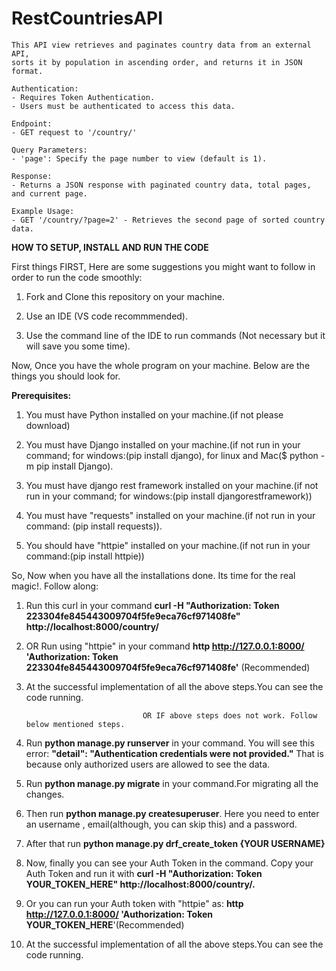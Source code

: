 # RestCountriesAPI

    This API view retrieves and paginates country data from an external API,
    sorts it by population in ascending order, and returns it in JSON format.

    Authentication:
    - Requires Token Authentication.
    - Users must be authenticated to access this data.

    Endpoint:
    - GET request to '/country/'

    Query Parameters:
    - 'page': Specify the page number to view (default is 1).
    
    Response:
    - Returns a JSON response with paginated country data, total pages, and current page.

    Example Usage:
    - GET '/country/?page=2' - Retrieves the second page of sorted country data.

     

****HOW TO SETUP, INSTALL AND RUN THE CODE****

First things FIRST, Here are some suggestions you might want to follow in order to run the code smoothly:

1.  Fork and Clone this repository on your machine.
  
2.  Use an IDE (VS code recommmended).

3.  Use the command line of the IDE to run commands (Not necessary but it will save you some time).

Now, Once you have the whole program on your machine. Below are the things you should look for.

**Prerequisites:**


1. You must have Python installed on your machine.(if not please download)

2. You must have Django installed on your machine.(if not run in your command; for windows:(pip install django), for linux 
   and Mac($ python -m pip install Django).

3. You must have django rest framework installed on your machine.(if not run in your command; for windows:(pip install 
   djangorestframework))

4. You must have "requests" installed on your machine.(if not run in your command: (pip install requests)).

5. You should have "httpie" installed on your machine.(if not run in your command:(pip install httpie))

So, Now when you have all the installations done. Its time for the real magic!. Follow along:

1.  Run this curl in your command **curl -H "Authorization: Token 223304fe845443009704f5fe9eca76cf971408fe" 
    http://localhost:8000/country/**

2.  OR Run using "httpie" in your command **http  http://127.0.0.1:8000/ 'Authorization: Token 
    223304fe845443009704f5fe9eca76cf971408fe'** (Recommended)

3.  At the successful implementation of all the above steps.You can see the code running.

                                  OR IF above steps does not work. Follow below mentioned steps.
    
  
 1. Run **python manage.py runserver** in your command. You will see this error: **"detail": "Authentication credentials were not provided."** That is because only 
    authorized users are allowed to see the data.
    
 2. Run **python manage.py migrate** in your command.For migrating all the changes.

 3. Then run **python manage.py createsuperuser**. Here you need to enter an username , email(although, you can skip this) 
    and a password.

 4.  After that run **python manage.py drf_create_token {YOUR USERNAME}**

 5.  Now, finally you can see your Auth Token in the command. Copy your Auth Token and run it with **curl -H "Authorization: Token 
     YOUR_TOKEN_HERE" http://localhost:8000/country/.**
 
 6.  Or you can run your Auth token with "httpie" as:  **http  http://127.0.0.1:8000/ 'Authorization: Token YOUR_TOKEN_HERE**'(Recommended)

 7.  At the successful implementation of all the above steps.You can see the code running.



